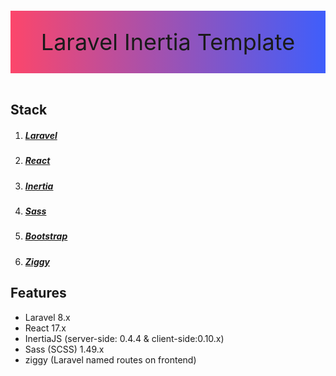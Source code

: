 <div style="height: 100px;background: linear-gradient(90deg, #FC466B 0%, #3F5EFB 100%);">
<p style="font-size: 36px;line-height: 100px;text-align: center">Laravel Inertia Template</p>
</div>
<br/>

## Stack
1. ##### [Laravel](https://laravel.com/)
2. ##### [React](https://reactjs.org/)
3. ##### [Inertia](https://inertiajs.com/)
4. ##### [Sass](https://sass-lang.com/)
5. ##### [Bootstrap](https://getbootstrap.com/)
6. ##### [Ziggy](https://github.com/tighten/ziggy)


## Features
* Laravel 8.x
* React 17.x
* InertiaJS (server-side: 0.4.4 & client-side:0.10.x)
* Sass (SCSS) 1.49.x
* ziggy (Laravel named routes on frontend)
